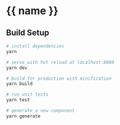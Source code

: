# {{ name }}

## Build Setup

```bash
# install dependencies
yarn

# serve with hot reload at localhost:8080
yarn dev

# build for production with minification
yarn build

# run unit tests
yarn test

# generate a new component
yarn generate
```
